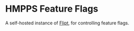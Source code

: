 # HMPPS Feature Flags

A self-hosted instance of [Flipt](https://www.flipt.io/), for controlling feature flags.
